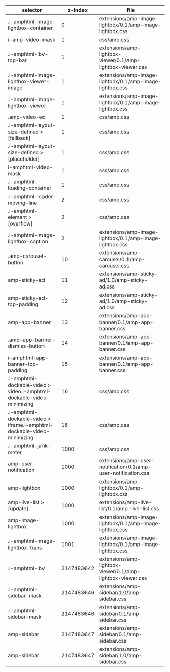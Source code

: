 selector                                                                 |   z-index      |   file
---                                                                      |   ---          |   ---
.i-amphtml-image-lightbox-container                                      |   0            |   extensions/amp-image-lightbox/0.1/amp-image-lightbox.css
 i-amp-video-mask                                                        |   1            |   css/amp.css
.i-amphtml-lbv-top-bar                                                   |   1            |   extensions/amp-lightbox-viewer/0.1/amp-lightbox-viewer.css
.i-amphtml-image-lightbox-viewer-image                                   |   1            |   extensions/amp-image-lightbox/0.1/amp-image-lightbox.css
.i-amphtml-image-lightbox-viewer                                         |   1            |   extensions/amp-image-lightbox/0.1/amp-image-lightbox.css
.amp-video-eq                                                            |   1            |   css/amp.css
.i-amphtml-layout-size-defined > [fallback]                              |   1            |   css/amp.css
.i-amphtml-layout-size-defined > [placeholder]                           |   1            |   css/amp.css
i-amphtml-video-mask                                                     |   1            |   css/amp.css
.i-amphtml-loading-container                                             |   1            |   css/amp.css
.i-amphtml-loader-moving-line                                            |   2            |   css/amp.css
.i-amphtml-element > [overflow]                                          |   2            |   css/amp.css
.i-amphtml-image-lightbox-caption                                        |   2            |   extensions/amp-image-lightbox/0.1/amp-image-lightbox.css
.amp-carousel-button                                                     |   10           |   extensions/amp-carousel/0.1/amp-carousel.css
amp-sticky-ad                                                            |   11           |   extensions/amp-sticky-ad/1.0/amp-sticky-ad.css
amp-sticky-ad-top-padding                                                |   12           |   extensions/amp-sticky-ad/1.0/amp-sticky-ad.css
amp-app-banner                                                           |   13           |   extensions/amp-app-banner/0.1/amp-app-banner.css
.amp-app-banner-dismiss-button                                           |   14           |   extensions/amp-app-banner/0.1/amp-app-banner.css
i-amphtml-app-banner-top-padding                                         |   15           |   extensions/amp-app-banner/0.1/amp-app-banner.css
.i-amphtml-dockable-video > video.i-amphtml-dockable-video-minimizing    |   16           |   css/amp.css
.i-amphtml-dockable-video > iframe.i-amphtml-dockable-video-minimizing   |   16           |   css/amp.css
.i-amphtml-jank-meter                                                    |   1000         |   css/amp.css
amp-user-notification                                                    |   1000         |   extensions/amp-user-notification/0.1/amp-user-notification.css
amp-lightbox                                                             |   1000         |   extensions/amp-lightbox/0.1/amp-lightbox.css
amp-live-list > [update]                                                 |   1000         |   extensions/amp-live-list/0.1/amp-live-list.css
amp-image-lightbox                                                       |   1000         |   extensions/amp-image-lightbox/0.1/amp-image-lightbox.css
.i-amphtml-image-lightbox-trans                                          |   1001         |   extensions/amp-image-lightbox/0.1/amp-image-lightbox.css
.i-amphtml-lbv                                                           |   2147483642   |   extensions/amp-lightbox-viewer/0.1/amp-lightbox-viewer.css
.i-amphtml-sidebar-mask                                                  |   2147483646   |   extensions/amp-sidebar/1.0/amp-sidebar.css
.i-amphtml-sidebar-mask                                                  |   2147483646   |   extensions/amp-sidebar/0.1/amp-sidebar.css
amp-sidebar                                                              |   2147483647   |   extensions/amp-sidebar/0.1/amp-sidebar.css
amp-sidebar                                                              |   2147483647   |   extensions/amp-sidebar/1.0/amp-sidebar.css
